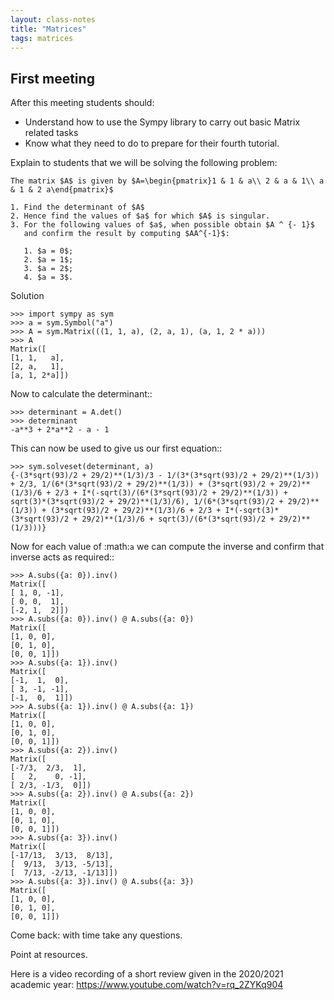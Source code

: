 ```yaml
---
layout: class-notes
title: "Matrices"
tags: matrices
---
```


## First meeting

After this meeting students should:

- Understand how to use the Sympy library to carry out basic Matrix related tasks
- Know what they need to do to prepare for their fourth tutorial.

Explain to students that we will be solving the following problem:

```
The matrix $A$ is given by $A=\begin{pmatrix}1 & 1 & a\\ 2 & a & 1\\ a & 1 & 2 a\end{pmatrix}$

1. Find the determinant of $A$
2. Hence find the values of $a$ for which $A$ is singular.
3. For the following values of $a$, when possible obtain $A ^ {- 1}$
   and confirm the result by computing $AA^{-1}$:

   1. $a = 0$;
   2. $a = 1$;
   3. $a = 2$;
   4. $a = 3$.

```

Solution

    >>> import sympy as sym
    >>> a = sym.Symbol("a")
    >>> A = sym.Matrix(((1, 1, a), (2, a, 1), (a, 1, 2 * a)))
    >>> A
    Matrix([
    [1, 1,   a],
    [2, a,   1],
    [a, 1, 2*a]])

Now to calculate the determinant::

    >>> determinant = A.det()
    >>> determinant
    -a**3 + 2*a**2 - a - 1

This can now be used to give us our first equation::

    >>> sym.solveset(determinant, a)
    {-(3*sqrt(93)/2 + 29/2)**(1/3)/3 - 1/(3*(3*sqrt(93)/2 + 29/2)**(1/3)) + 2/3, 1/(6*(3*sqrt(93)/2 + 29/2)**(1/3)) + (3*sqrt(93)/2 + 29/2)**(1/3)/6 + 2/3 + I*(-sqrt(3)/(6*(3*sqrt(93)/2 + 29/2)**(1/3)) + sqrt(3)*(3*sqrt(93)/2 + 29/2)**(1/3)/6), 1/(6*(3*sqrt(93)/2 + 29/2)**(1/3)) + (3*sqrt(93)/2 + 29/2)**(1/3)/6 + 2/3 + I*(-sqrt(3)*(3*sqrt(93)/2 + 29/2)**(1/3)/6 + sqrt(3)/(6*(3*sqrt(93)/2 + 29/2)**(1/3)))}

Now for each value of :math:`a` we can compute the inverse and confirm that
inverse acts as required::

    >>> A.subs({a: 0}).inv()
    Matrix([
    [ 1, 0, -1],
    [ 0, 0,  1],
    [-2, 1,  2]])
    >>> A.subs({a: 0}).inv() @ A.subs({a: 0})
    Matrix([
    [1, 0, 0],
    [0, 1, 0],
    [0, 0, 1]])
    >>> A.subs({a: 1}).inv()
    Matrix([
    [-1,  1,  0],
    [ 3, -1, -1],
    [-1,  0,  1]])
    >>> A.subs({a: 1}).inv() @ A.subs({a: 1})
    Matrix([
    [1, 0, 0],
    [0, 1, 0],
    [0, 0, 1]])
    >>> A.subs({a: 2}).inv()
    Matrix([
    [-7/3,  2/3,  1],
    [   2,    0, -1],
    [ 2/3, -1/3,  0]])
    >>> A.subs({a: 2}).inv() @ A.subs({a: 2})
    Matrix([
    [1, 0, 0],
    [0, 1, 0],
    [0, 0, 1]])
    >>> A.subs({a: 3}).inv()
    Matrix([
    [-17/13,  3/13,  8/13],
    [  9/13,  3/13, -5/13],
    [  7/13, -2/13, -1/13]])
    >>> A.subs({a: 3}).inv() @ A.subs({a: 3})
    Matrix([
    [1, 0, 0],
    [0, 1, 0],
    [0, 0, 1]])

Come back: with time take any questions.

Point at resources.

Here is a video recording of a short review given in the 2020/2021 academic
year: https://www.youtube.com/watch?v=rq_2ZYKq904
